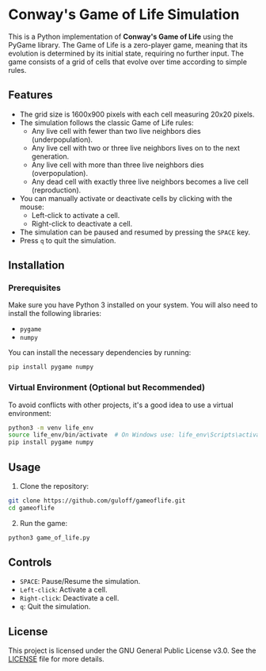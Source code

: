 # Conway's Game of Life Simulation

This is a Python implementation of **Conway's Game of Life** using the PyGame library. The Game of Life is a zero-player game, meaning that its evolution is determined by its initial state, requiring no further input. The game consists of a grid of cells that evolve over time according to simple rules.

## Features

- The grid size is 1600x900 pixels with each cell measuring 20x20 pixels.
- The simulation follows the classic Game of Life rules:
  - Any live cell with fewer than two live neighbors dies (underpopulation).
  - Any live cell with two or three live neighbors lives on to the next generation.
  - Any live cell with more than three live neighbors dies (overpopulation).
  - Any dead cell with exactly three live neighbors becomes a live cell (reproduction).
- You can manually activate or deactivate cells by clicking with the mouse:
  - Left-click to activate a cell.
  - Right-click to deactivate a cell.
- The simulation can be paused and resumed by pressing the `SPACE` key.
- Press `q` to quit the simulation.

## Installation

### Prerequisites
Make sure you have Python 3 installed on your system. You will also need to install the following libraries:

- `pygame`
- `numpy`

You can install the necessary dependencies by running:

```bash
pip install pygame numpy
```

### Virtual Environment (Optional but Recommended)
To avoid conflicts with other projects, it's a good idea to use a virtual environment:

```bash
python3 -m venv life_env
source life_env/bin/activate  # On Windows use: life_env\Scripts\activate
pip install pygame numpy
```

## Usage

1. Clone the repository:

```bash
git clone https://github.com/guloff/gameoflife.git
cd gameoflife
```

2. Run the game:

```bash
python3 game_of_life.py
```

## Controls

- `SPACE`: Pause/Resume the simulation.
- `Left-click`: Activate a cell.
- `Right-click`: Deactivate a cell.
- `q`: Quit the simulation.

## License

This project is licensed under the GNU General Public License v3.0. See the [LICENSE](./LICENSE) file for more details.

